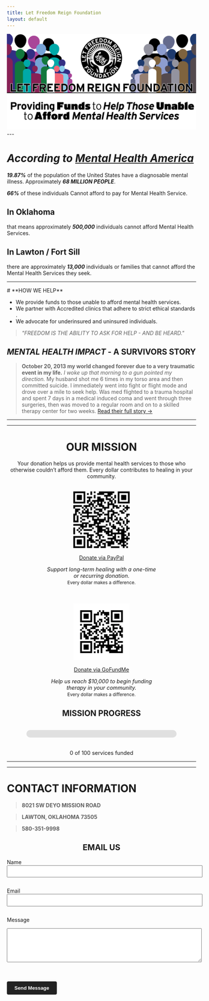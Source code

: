 ```yaml
---
title: Let Freedom Reign Foundation
layout: default
---
```

<!-- TOP -->
<div id="top"></div>

<div class="hero-container">
  <img id="hero-banner" src="/assets/graphics/hero-banner/lfrf-hero-banner-key.png" alt="Let Freedom Reign Foundation Banner" class="hero-banner" />
</div>

<div class="sub-banner-container">
  <img src="/assets/graphics/sub-banner/lfrf-sub-banner.png" alt="Providing Funds to Those Unable to Afford Mental Health Services" class="sub-banner" />
</div>
---

# ***According to [Mental Health America](https://mhanational.org/resources/quick-facts-and-statistics-about-mental-health/)***
 
 ***19.87%*** of the population of the United States have a diagnosable mental illness. Approximately ***68 MILLION PEOPLE***.

***66%*** of these individuals Cannot afford to pay for Mental Health Service.

## **In Oklahoma**
that means approximately ***500,000*** individuals cannot afford Mental Health Services.

## **In Lawton / Fort Sill**
there are approximately ***13,000*** individuals or families that cannot afford the Mental Health Services they seek.

---
<!-- About Section -->
<div id="about"></div>
# **HOW WE HELP**

- We provide funds to those unable to afford mental health services.
- We partner with Accredited clinics that adhere to strict ethical standards .
- We advocate for underinsured and uninsured individuals.  

> *"FREEDOM IS THE ABILITY TO ASK FOR HELP - AND BE HEARD."*

## *MENTAL HEALTH IMPACT* - **A SURVIVORS STORY**
> **October 20, 2013 my world changed forever due to a very traumatic event in my life.** *I woke up that morning to a gun pointed my direction.* My husband shot me 6 times in my torso area and then committed suicide. I immediately went into fight or flight mode and drove over a mile to seek help. Was med flighted to a trauma hospital and spent 7 days in a medical induced coma and went through three surgeries, then was moved to a regular room and on to a skilled therapy center for two weeks.
> [Read their full story →](/lfrf-mock/impact-story/)

---
---
<!-- Donate Section -->
<a id="donate"></a>
<h1 style="text-align: center;">OUR MISSION</h1>

<p style="text-align: center; max-width: 600px; margin: 0 auto;">
  Your donation helps us provide mental health services to those who otherwise couldn’t afford them. Every dollar contributes to healing in your community.
</p>

<div style="display: flex; flex-wrap: wrap; justify-content: center; gap: 3rem; margin-top: 2rem;">

<!-- PayPal Block -->
  <div class="qr-block" style="text-align: center;">
  <img src="/assets/graphics/qr/paypal-qr.png" alt="Donate via PayPal QR" width="150" />
  <p><a href="https://www.paypal.com/donate/?hosted_button_id=2W28XMRRM5CDW&source=qr" target="_blank">Donate via PayPal</a></p>
  <p style="max-width: 300px; margin: 0 auto; font-size: 0.9rem;">
      <em>Support long-term healing with a one-time or recurring donation.</em><br>
      <small>Every dollar makes a difference.</small>
    </p>
</div>

  <!-- GoFundMe Block -->
<div class="qr-block" style="text-align: center;">
  <img src="/assets/graphics/qr/gofundme-qr.png" alt="Donate via GoFundMe QR" width="150" />
  <p><a href="https://www.gofundme.com/f/support-mental-health-access-in-oklahoma/cl/s?lang=en_US&utm_campaign=fp_sharesheet&utm_medium=customer&utm_source=copy_link&attribution_id=sl%3Ade062269-2c73-44b4-8c86-f023a193d786" target="_blank">Donate via GoFundMe</a></p>
  <p style="max-width: 300px; margin: 0 auto; font-size: 0.9rem;">
      <em>Help us reach $10,000 to begin funding therapy in your community.</em><br>
      <small>Every dollar makes a difference.</small>
   </p>
</div>
</div>

<!-- LFRF Donation Tracker Block -->
<h2 style="text-align: center;">MISSION PROGRESS</h2>
<!-- PROGRESS BAR CONTAINER -->
<div id="service-progress" style="max-width: 400px; margin: 2rem auto; background: #e0e0e0; border-radius: 10px; height: 20px;">
  <div id="progress-bar" style="width: 0%; background: #5c6bc0; height: 100%; border-radius: 10px; transition: width 1s ease-in-out;"></div>
</div>

<!-- TEXT DISPLAYING PROGRESS COUNT -->
<p style="text-align: center; font-size: 0.9rem;" id="service-count">
  0 of 100 services funded
</p>

<!-- FUTURE AUTOMATION READY SCRIPT -->
<script>
  document.addEventListener("DOMContentLoaded", function () {
    const servicesFunded = 0; // <-- UPDATE this value
    const goal = 100;          // <-- UPDATE this if needed

    const percentage = (servicesFunded / goal) * 100;
    document.getElementById("progress-bar").style.width = percentage + "%";
    document.getElementById("service-count").innerText = `${servicesFunded} of ${goal} services funded`;
  });
</script>

<!-- INSTRUCTIONS FOR MAINTAINERS -->
<!-- FUTURE AUTOMATION:
- This block is structured to be easily adapted for automation.
- You can replace the "servicesFunded" and "goal" variables with values pulled from:
  - A CMS field
  - A remote JSON file (via fetch)
  - A connected Google Sheet with a public API
  - A server-side variable if integrated into a dynamic site
-->
---
---
<!-- Contact Section -->
<a id="contact"></a>
# CONTACT INFORMATION

> **8021 SW DEYO MISSION ROAD**

> **LAWTON, OKLAHOMA 73505**

> **580-351-9998**

<h2 style="text-align: center;">EMAIL US</h2>

<form action="https://formspree.io/f/mvgazyzg" method="POST" style="max-width: 600px; margin: 0 auto;">
  <label for="name">Name</label><br/>
  <input type="text" id="name" name="name" required style="width: 100%; padding: 0.5em; margin-bottom: 1em;" />

  <label for="email">Email</label><br/>
  <input type="email" id="email" name="_replyto" required style="width: 100%; padding: 0.5em; margin-bottom: 1em;" />

  <label for="message">Message</label><br/>
  <textarea id="message" name="message" rows="5" required style="width: 100%; padding: 0.5em;"></textarea>

  <br/><br/>
  <button type="submit" style="padding: 0.75em 1.5em; background-color: #222; color: #fff; border: none; border-radius: 4px; font-weight: bold;">
    Send Message
  </button>
</form>

